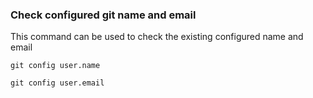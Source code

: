 ### Check configured git name and email

This command can be used to check the existing configured name and email

`git config user.name`

`git config user.email`